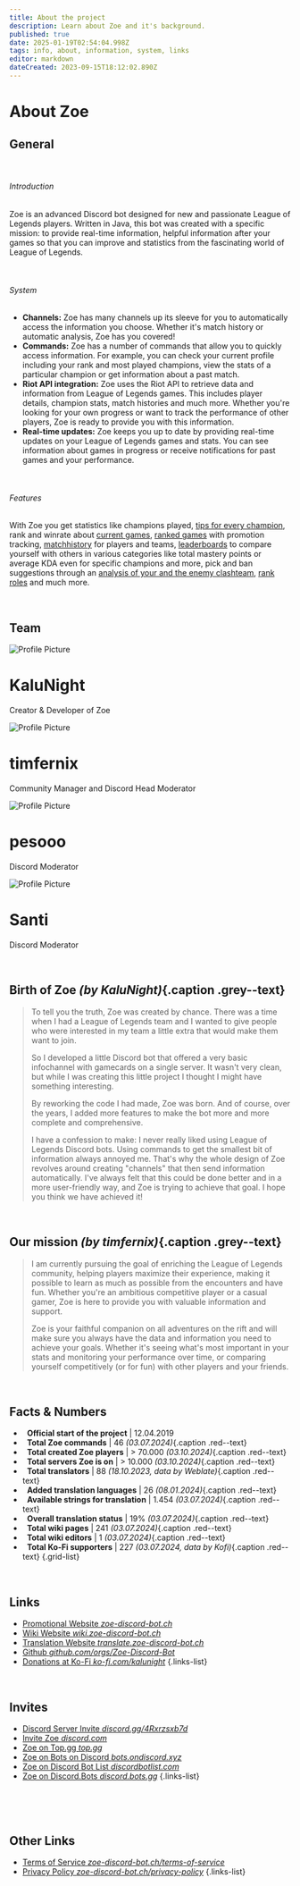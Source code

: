 ```yaml
---
title: About the project
description: Learn about Zoe and it's background.
published: true
date: 2025-01-19T02:54:04.998Z
tags: info, about, information, system, links
editor: markdown
dateCreated: 2023-09-15T18:12:02.890Z
---
```


# About Zoe

## General

<br>

###### Introduction

Zoe is an advanced Discord bot designed for new and passionate League of Legends players. Written in Java, this bot was created with a specific mission: to provide real-time information, helpful information after your games so that you can improve and statistics from the fascinating world of League of Legends.

<br>

###### System
- **Channels:** Zoe has many channels up its sleeve for you to automatically access the information you choose. Whether it's match history or automatic analysis, Zoe has you covered!
- **Commands:** Zoe has a number of commands that allow you to quickly access information. For example, you can check your current profile including your rank and most played champions, view the stats of a particular champion or get information about a past match.
- **Riot API integration:** Zoe uses the Riot API to retrieve data and information from League of Legends games. This includes player details, champion stats, match histories and much more. Whether you're looking for your own progress or want to track the performance of other players, Zoe is ready to provide you with this information.
- **Real-time updates:** Zoe keeps you up to date by providing real-time updates on your League of Legends games and stats. You can see information about games in progress or receive notifications for past games and your performance.

<br>

###### Features
With Zoe you get statistics like champions played, [tips for every champion](/en/features/champion-analysis), rank and winrate about [current games](/en/features/infochannel), [ranked games](/en/features/rankchannel) with promotion tracking,  [matchhistory](/en/features/matchhistorychannel) for players and teams, [leaderboards](/en/features/leaderboards) to compare yourself with others in various categories like total mastery points or average KDA even for specific champions and more, pick and ban suggestions through an [analysis of your and the enemy clashteam](/en/features/clashchannel), [rank roles](/en/features/rankroles) and much more. 

<br>

## Team
<div class="profiles-wrapper">
  <div class="profile-container">
    <div class="banner" style="background-image: url('https://cdn.discordapp.com/banners/228541163966038016/a_94be0b6f71f6c8abf2ea8ed5162b4d12.gif?size=1024');"></div> 
    <div class="profile-content">
      <img class="profile-picture" src="https://cdn.discordapp.com/avatars/228541163966038016/da622447f7677a6c518919f39647a3ad.png?size=1024" alt="Profile Picture"> 
      <div class="profile-info">
        <h1>KaluNight</h1>
        <p>Creator & Developer of Zoe</p>
      </div>
    </div>
  </div>
  <div class="profile-container">
    <div class="banner" style="background-image: url('https://cdn.discordapp.com/banners/589773984447463434/34b80da188c5c0fb56c2f03eb224cc68.png?size=1024');"></div> 
    <div class="profile-content">
      <img class="profile-picture" src="https://cdn.discordapp.com/avatars/589773984447463434/fe5a7d840e6841ba0e04c949ee5bb23f.png?size=1024" alt="Profile Picture"> 
      <div class="profile-info">
        <h1>timfernix</h1>
        <p>Community Manager and Discord Head Moderator</p>
      </div>
    </div>
  </div>
  <div class="profile-container">
    <div class="banner" style="background-image: url('https://cdn.discordapp.com/banners/557297296526671872/a_b4ed82118b949ad8062d97c88dceb656.gif?size=1024');"></div> 
    <div class="profile-content">
      <img class="profile-picture" src="https://cdn.discordapp.com/avatars/557297296526671872/a81038d05900dc2b3d6a55b9d0bf9aea.png?size=1024" alt="Profile Picture"> 
      <div class="profile-info">
        <h1>pesooo</h1>
        <p>Discord Moderator</p>
      </div>
    </div>
  </div>
  <div class="profile-container">
    <div class="banner" style="background-image: url('banner4.jpg');"></div> 
    <div class="profile-content">
      <img class="profile-picture" src="https://cdn.discordapp.com/avatars/323247267802906624/4a4519bcd8d228504d91094d56a54123.png?size=1024" alt="Profile Picture"> 
      <div class="profile-info">
        <h1>Santi</h1>
        <p>Discord Moderator</p>
      </div>
    </div>
  </div>
</div>
<br>

## Birth of Zoe *(by KaluNight)*{.caption .grey--text}
> To tell you the truth, Zoe was created by chance. There was a time when I had a League of Legends team and I wanted to give people who were interested in my team a little extra that would make them want to join.
>
> So I developed a little Discord bot that offered a very basic infochannel with gamecards on a single server. It wasn't very clean, but while I was creating this little project I thought I might have something interesting.
>
> By reworking the code I had made, Zoe was born. And of course, over the years, I added more features to make the bot more and more complete and comprehensive.
>
> I have a confession to make: I never really liked using League of Legends Discord bots. Using commands to get the smallest bit of information always annoyed me. That's why the whole design of Zoe revolves around creating "channels" that then send information automatically. I've always felt that this could be done better and in a more user-friendly way, and Zoe is trying to achieve that goal. I hope you think we have achieved it!

<br>

## Our mission *(by timfernix)*{.caption .grey--text}
> I am currently pursuing the goal of enriching the League of Legends community, helping players maximize their experience, making it possible to learn as much as possible from the encounters and have fun. Whether you're an ambitious competitive player or a casual gamer, Zoe is here to provide you with valuable information and support.
>
> Zoe is your faithful companion on all adventures on the rift and will make sure you always have the data and information you need to achieve your goals.
Whether it's seeing what's most important in your stats and monitoring your performance over time, or comparing yourself competitively (or for fun) with other players and your friends.

<br>

## Facts & Numbers

- <i class="mdi mdi-calendar"></i>  &nbsp; **Official start of the project** | 12.04.2019	
- <i class="mdi mdi-slash-forward-box"></i>  &nbsp; **Total Zoe commands** | 46 *(03.07.2024)*{.caption .red--text}
- <i class="mdi mdi-account"></i>  &nbsp; **Total created Zoe players** | > 70.000 *(03.10.2024)*{.caption .red--text}
- <i class="mdi mdi-server"></i>  &nbsp; **Total servers Zoe is on** | > 10.000 *(03.10.2024)*{.caption .red--text}
- <i class="mdi mdi-account"></i>  &nbsp; **Total translators** | 88 *(18.10.2023, data by Weblate)*{.caption .red--text}
- <i class="mdi mdi-translate"></i>  &nbsp; **Added translation languages** | 26 *(08.01.2024)*{.caption .red--text}
- <i class="mdi mdi-translate"></i>  &nbsp; **Available strings for translation** | 1.454 *(03.07.2024)*{.caption .red--text}	
- <i class="mdi mdi-translate"></i>  &nbsp; **Overall translation status** | 19% *(03.07.2024)*{.caption .red--text}
- <i class="mdi mdi-library"></i>  &nbsp; **Total wiki pages** | 241 *(03.07.2024)*{.caption .red--text}
- <i class="mdi mdi-account"></i>  &nbsp; **Total wiki editors** | 1 *(03.07.2024)*{.caption .red--text}
- <i class="mdi mdi-gift"></i>  &nbsp; **Total Ko-Fi supporters** | 227 *(03.07.2024, data by Kofi)*{.caption .red--text}
{.grid-list}

<br>

## Links
- [<i class="mdi mdi-home"></i> Promotional Website *zoe-discord-bot.ch*](https://zoe-discord-bot.ch/)
- [<i class="mdi mdi-library"></i> Wiki Website *wiki.zoe-discord-bot.ch*](https://wiki.zoe-discord-bot.ch/en/home/)
- [<i class="mdi mdi-translate"></i> Translation Website *translate.zoe-discord-bot.ch*](https://translate.zoe-discord-bot.ch/)
- [<i class="mdi mdi-code-braces"></i> Github *github.com/orgs/Zoe-Discord-Bot*](https://github.com/orgs/Zoe-Discord-Bot/)
- [<i class="mdi mdi-gift"></i> Donations at Ko-Fi *ko-fi.com/kalunight*](https://ko-fi.com/kalunight)
{.links-list}

<br>

## Invites
- [Discord Server Invite *discord.gg/4Rxrzsxb7d*](https://discord.gg/4Rxrzsxb7d)
- [Invite Zoe *discord.com*](https://discord.com/oauth2/authorize?client_id=550737379460382752&scope=bot%20applications.commands&permissions=397553298512&response_type=code&redirect_uri=https%3A%2F%2Fzoe-discord-bot.ch%2FThanksYou.html)
- [Zoe on Top.gg *top.gg*](https://top.gg/bot/550737379460382752)
- [Zoe on Bots on Discord *bots.ondiscord.xyz*](https://bots.ondiscord.xyz/bots/550737379460382752)
- [Zoe on Discord Bot List *discordbotlist.com*](https://discordbotlist.com/bots/zoe)
- [Zoe on Discord.Bots *discord.bots.gg*](https://discord.bots.gg/bots/550737379460382752)
{.links-list}

<br><br><br>

## Other Links
- [<i class="mdi mdi-shield-check-outline"></i> Terms of Service *zoe-discord-bot.ch/terms-of-service*](https://zoe-discord-bot.ch/terms-of-service.html)
- [<i class="mdi mdi-shield-lock-outline"></i> Privacy Policy *zoe-discord-bot.ch/privacy-policy*](https://zoe-discord-bot.ch/privacy-policy.html)
{.links-list}
